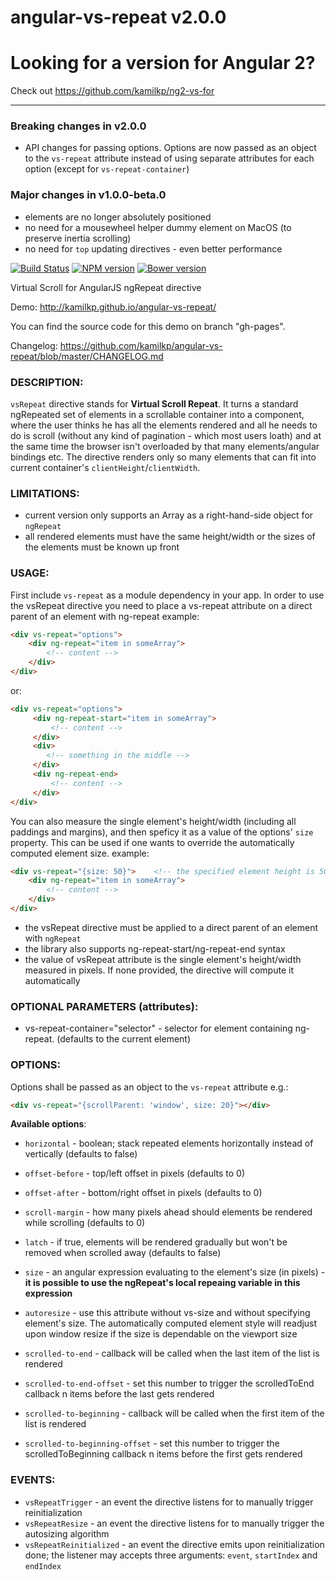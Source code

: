 angular-vs-repeat v2.0.0
=================

Looking for a version for Angular 2?
===

Check out https://github.com/kamilkp/ng2-vs-for

---

### Breaking changes in v2.0.0
  * API changes for passing options. Options are now passed as an object to the `vs-repeat` attribute
    instead of using separate attributes for each option (except for `vs-repeat-container`)

### Major changes in v1.0.0-beta.0
  * elements are no longer absolutely positioned
  * no need for a mousewheel helper dummy element on MacOS (to preserve inertia scrolling)
  * no need for `top` updating directives - even better performance

[![Build Status](https://travis-ci.org/kamilkp/angular-vs-repeat.svg?branch=master)](https://travis-ci.org/kamilkp/angular-vs-repeat) [![NPM version](https://badge.fury.io/js/angular-vs-repeat.svg)](http://badge.fury.io/js/angular-vs-repeat) [![Bower version](https://badge.fury.io/bo/angular-vs-repeat.svg)](http://badge.fury.io/bo/angular-vs-repeat)

Virtual Scroll for AngularJS ngRepeat directive

Demo: http://kamilkp.github.io/angular-vs-repeat/

You can find the source code for this demo on branch "gh-pages".

Changelog: https://github.com/kamilkp/angular-vs-repeat/blob/master/CHANGELOG.md

### DESCRIPTION:
`vsRepeat` directive stands for **Virtual Scroll Repeat**. It turns a standard ngRepeated set of elements in a scrollable container
into a component, where the user thinks he has all the elements rendered and all he needs to do is scroll (without any kind of
pagination - which most users loath) and at the same time the browser isn't overloaded by that many elements/angular bindings etc.
The directive renders only so many elements that can fit into current container's `clientHeight`/`clientWidth`.

### LIMITATIONS:
- current version only supports an Array as a right-hand-side object for `ngRepeat`
- all rendered elements must have the same height/width or the sizes of the elements must be known up front

### USAGE:
First include `vs-repeat` as a module dependency in your app.
In order to use the vsRepeat directive you need to place a vs-repeat attribute on a direct parent of an element with ng-repeat
example:

```html
<div vs-repeat="options">
	<div ng-repeat="item in someArray">
		<!-- content -->
	</div>
</div>
```

or:

```html
<div vs-repeat="options">
     <div ng-repeat-start="item in someArray">
         <!-- content -->
     </div>
     <div>
        <!-- something in the middle -->
     </div>
     <div ng-repeat-end>
         <!-- content -->
     </div>
</div>
```

You can also measure the single element's height/width (including all paddings and margins), and then speficy it as a value
of the options' `size` property. This can be used if one wants to override the automatically computed element size.
example:

```html
<div vs-repeat="{size: 50}">	<!-- the specified element height is 50px -->
	<div ng-repeat="item in someArray">
		<!-- content -->
	</div>
</div>
```

- the vsRepeat directive must be applied to a direct parent of an element with `ngRepeat`
- the library also supports ng-repeat-start/ng-repeat-end syntax
- the value of vsRepeat attribute is the single element's height/width measured in pixels. If none provided, the directive will compute it automatically

### OPTIONAL PARAMETERS (attributes):
- vs-repeat-container="selector" - selector for element containing ng-repeat. (defaults to the current element)

### OPTIONS:

Options shall be passed as an object to the `vs-repeat` attribute e.g.:

```html
<div vs-repeat="{scrollParent: 'window', size: 20}"></div>
```

**Available options**:
- `horizontal` - boolean; stack repeated elements horizontally instead of vertically (defaults to false)
- `offset-before` - top/left offset in pixels (defaults to 0)
- `offset-after` - bottom/right offset in pixels (defaults to 0)
- `scroll-margin` - how many pixels ahead should elements be rendered while scrolling (defaults to 0)
- `latch` - if true, elements will be rendered gradually but won't be removed when scrolled away (defaults to false)

- `size` - an angular expression evaluating to the element's size (in pixels) - **it is possible to use the ngRepeat's local repeaing variable in this expression**
- `autoresize` - use this attribute without vs-size and without specifying element's size. The automatically computed element style will
              readjust upon window resize if the size is dependable on the viewport size
- `scrolled-to-end` - callback will be called when the last item of the list is rendered
- `scrolled-to-end-offset` - set this number to trigger the scrolledToEnd callback n items before the last gets rendered
- `scrolled-to-beginning` - callback will be called when the first item of the list is rendered
- `scrolled-to-beginning-offset` - set this number to trigger the scrolledToBeginning callback n items before the first gets rendered

### EVENTS:
- `vsRepeatTrigger` - an event the directive listens for to manually trigger reinitialization
- `vsRepeatResize` - an event the directive listens for to manually trigger the autosizing algorithm
- `vsRepeatReinitialized` - an event the directive emits upon reinitialization done; the listener may accepts three arguments: `event`, `startIndex` and `endIndex`
